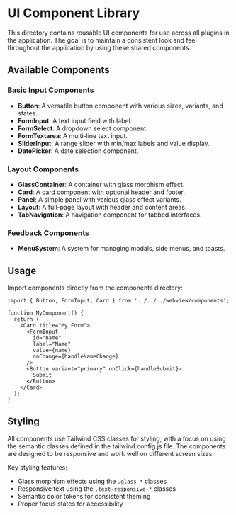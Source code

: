 # UI Component Library

This directory contains reusable UI components for use across all plugins in the application. The goal is to maintain a consistent look and feel throughout the application by using these shared components.

## Available Components

### Basic Input Components

- **Button**: A versatile button component with various sizes, variants, and states.
- **FormInput**: A text input field with label.
- **FormSelect**: A dropdown select component.
- **FormTextarea**: A multi-line text input.
- **SliderInput**: A range slider with min/max labels and value display.
- **DatePicker**: A date selection component.

### Layout Components

- **GlassContainer**: A container with glass morphism effect.
- **Card**: A card component with optional header and footer.
- **Panel**: A simple panel with various glass effect variants.
- **Layout**: A full-page layout with header and content areas.
- **TabNavigation**: A navigation component for tabbed interfaces.

### Feedback Components

- **MenuSystem**: A system for managing modals, side menus, and toasts.

## Usage

Import components directly from the components directory:

```tsx
import { Button, FormInput, Card } from '../../../webview/components';

function MyComponent() {
  return (
    <Card title="My Form">
      <FormInput 
        id="name"
        label="Name"
        value={name}
        onChange={handleNameChange}
      />
      <Button variant="primary" onClick={handleSubmit}>
        Submit
      </Button>
    </Card>
  );
}
```

## Styling

All components use Tailwind CSS classes for styling, with a focus on using the semantic classes defined in the tailwind.config.js file. The components are designed to be responsive and work well on different screen sizes.

Key styling features:
- Glass morphism effects using the `.glass-*` classes
- Responsive text using the `.text-responsive-*` classes
- Semantic color tokens for consistent theming
- Proper focus states for accessibility
